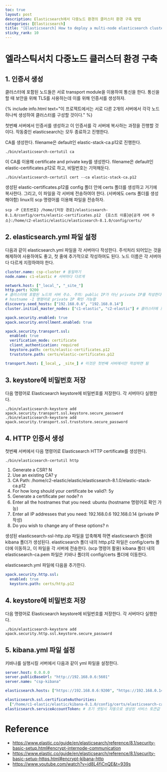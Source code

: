 ```yaml
---
toc: true
layout: post
description: Elasticsearch에서 다중노드 환경의 클러스터 환경 구축 방법
categories: [Elasticsearch]
title: "[Elasticsearch] How to deploy a multi-node elasticsearch cluster"
sticky_rank: 10
---
```


# 엘라스틱서치 다중노드 클러스터 환경 구축

## 1. 인증서 생성

클러스터에 포함된 노드들은 서로 transport module을 이용하여 통신을 한다.
통신을 할 때 보안을 위해 TLS를 사용하는데 이를 위해 인증서를 생성하자.

{% include info.html text="이 프로젝트에서는 서로 다른 2개의 서버에서 각각 노드 하나씩 생성하여 클러스터를 구성할 것이다." %}

첫번째 서버에서 인증서를 생성하고 이 인증서를 각 서버에 복사하는 과정을 진행할 것이다.
작동중인 elasticsearch는 모두 종료하고 진행한다.

CA를 생성한다.
filename은 default인 elastic-stack-ca.p12로 진행한다.

```shell
./bin/elasticsearch-certutil ca
```

이 CA를 이용해 certificate and private key를 생성한다.
filename은 default인 elastic-certificates.p12로 하고, 비밀번호는 기억해둔다.

```shell
./bin/elasticsearch-certutil cert --ca elastic-stack-ca.p12
```

생성된 elastic-certificates.p12를 config 폴더 안에 certs 폴더를 생성하고 거기에 복사한다.
그리고, 이 파일을 각 서버에 전송하여야 한다. (서버에도 certs 폴더를 생성해야함)
linux의 scp 명령어를 이용해 파일을 전송하자.

```shell
scp -P {포트번호} /home/{저장 경로}/elasticsearch-8.1.0/config/certs/elastic-certificates.p12  {호스트 이름}@{공개 서버 주소}:/home/c2-elastic/elastic/elasticsearch-8.1.0/config/certs/
```

## 2. elasticsearch.yml 파일 설정

다음과 같이 elasticsearch.yml 파일을 각 서버마다 작성한다.
주석처리 되어있는 것을 해제하여 사용하여도 좋고, 첫 줄에 추가적으로 작성하여도 된다.
노드 이름은 각 서버마다 다르게 지정하여야 한다.

```yml
cluster.name: csp-cluster # 동일하기
node.name: c1-elastic # 서버마다 다르게

network.host: ["_local_", "_site_"]
http.port: 9200
# 클러스터에 포함된 노드의 서버 주소. 주의: public IP가 아닌 private IP를 작성한다.
# hostname -I 명령어로 private IP 확인 가능함
discovery.seed_hosts: ["192.168.0.6", "192.168.0.14"]
cluster.initial_master_nodes: ["c1-elastic", "c2-elastic"] # 클러스터에 포함된 노드의 이름

xpack.security.enabled: true
xpack.security.enrollment.enabled: true

xpack.security.transport.ssl:
  enabled: true
  verification_mode: certificate
  client_authentication: required
  keystore.path: certs/elastic-certificates.p12
  truststore.path: certs/elastic-certificates.p12

transport.host: [_local_, _site_] # 이것은 첫번째 서버에서만 작성하면 됨
```

## 3. keystore에 비밀번호 저장

다음 명령어로 Elasticsearch keystore에 비밀번호를 저장한다.
각 서버마다 실행한다.

```shell
./bin/elasticsearch-keystore add xpack.security.transport.ssl.keystore.secure_password
./bin/elasticsearch-keystore add xpack.security.transport.ssl.truststore.secure_password
```

## 4. HTTP 인증서 생성

첫번째 서버에서 다음 명령어로 Elasticsearch HTTP certificate를 생성한다.

```shell
./bin/elasticsearch-certutil http
```

1. Generate a CSR? N
2. Use an existing CA? y
3. CA Path: /home/c2-elastic/elastic/elasticsearch-8.1.0/elastic-stack-ca.p12
4. For how long should your certificate be valid?: 5y
5. Generate a certificate per node? n
6. Enter all the hostnames that you need: ubuntu (hostname 명령어로 확인 가능)
7. Enter all IP addresses that you need: 192.168.0.6 192.168.0.14 (private IP 작성)
8. Do you wish to change any of these options? n

생성된 elasticsearch-ssl-http.zip 파일을 압축해제 하면 elasticsearch 폴더와 kibana 폴더가 생성된다.
elasticsearch 폴더 내의 http.p12 파일은 config/certs 폴더에 이동하고, 이 파일을 각 서버에 전송한다. (scp 명령어 활용)
kibana 폴더 내의 elasticsearch-ca.pem 파일은 키바나 폴더의 config/certs 폴더에 이동한다.

elasticsearch.yml 파일에 다음을 추가한다.

```yml
xpack.security.http.ssl:
  enabled: true
  keystore.path: certs/http.p12
```

## 4. keystore에 비밀번호 저장

다음 명령어로 Elasticsearch keystore에 비밀번호를 저장한다.
각 서버마다 실행한다.

```shell
./bin/elasticsearch-keystore add xpack.security.http.ssl.keystore.secure_password
```

## 5. kibana.yml 파일 설정

키바나를 실행시킬 서버에서 다음과 같이 yml 파일을 설정한다.

```yml
server.host: 0.0.0.0
server.publicBaseUrl: "http://192.168.0.6:5601"
server.name: "csp-kibana"

elasticsearch.hosts: ["https://192.168.0.6:9200", "https://192.168.0.14:9200"]

elasticsearch.ssl.certificateAuthorities:
  ["/home/c1-elastic/elastic/kibana-8.1.0/config/certs/elasticsearch-ca.pem"]
elasticsearch.serviceAccountToken: # 초기 셋팅시 자동으로 생성된 서비스 토큰값 작성
```

# Reference

- https://www.elastic.co/guide/en/elasticsearch/reference/8.1/security-basic-setup.html#encrypt-internode-communication
- https://www.elastic.co/guide/en/elasticsearch/reference/8.1/security-basic-setup-https.html#encrypt-kibana-http
- https://www.youtube.com/watch?v=id8L4fiCnQE&t=939s
